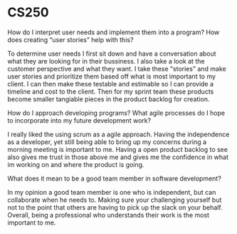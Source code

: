 # CS250

How do I interpret user needs and implement them into a program? How does creating “user stories” help with this?

To determine user needs I first sit down and have a conversation about what they are looking for in their bussiness. I also take a look at the customer perspective and what they want. I take these "stories" and make user stories and prioritize them based off what is most important to my client. I can then make these testable and estimable so I can provide a timeline and cost to the client. Then for my sprint team these products become smaller tangiable pieces in the product backlog for creation. 

How do I approach developing programs? What agile processes do I hope to incorporate into my future development work?

I really liked the using scrum as a agile approach. Having the independence as a developer, yet still being able to bring up my concerns during a morning meeting is important to me. Having a open product backlog to see also gives me trust in those above me and gives me the confidence in what im working on and where the product is going. 

What does it mean to be a good team member in software development?

In my opinion a good team member is one who is independent, but can collaborate when he needs to. Making sure your challenging yourself but not to the point that others are having to pick up the slack on your behalf. Overall, being a professional who understands their work is the most important to me. 
